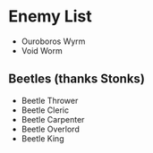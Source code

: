 # Enemy List
- Ouroboros Wyrm
- Void Worm

## Beetles (thanks Stonks)
- Beetle Thrower
- Beetle Cleric
- Beetle Carpenter
- Beetle Overlord
- Beetle King
